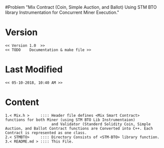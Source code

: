 #Problem 
	"Mix Contract (Coin, Simple Auction, and Ballot) Using STM BTO library Instrumentation for Concurrent Miner Execution."

# Version
	<< Version 1.0  >>
	<< TODO    Documentation & make file >>
	
# Last Modified
	<< 05-10-2018, 10:40 AM >>

# Content
	1.< Mix.h >     :::: Header file defines <Mix Smart Contract> functions for both Miner (using STM BTO Lib Instrumentaion)
	                     and Validator (Standerd Solidity Coin, Simple Auction, and Ballot Contract functions are Converted into C++. Each Contract is represented as one class.
	2.< STMBTO>     :::: Directory Consists of <STM-BTO> library function.
	3.< README.md > :::: This File.

